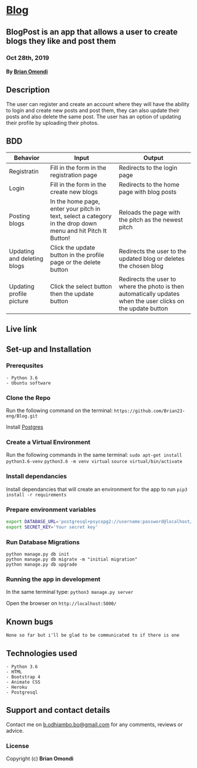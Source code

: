 # [Blog]()
## BlogPost is an app that allows a user to create blogs they like and post them
### Oct 28th, 2019
#### By **[Brian Omondi](https://github.com/brian23-eng)**

## Description
The user can register and create an account where they will have the ability to login and create new posts and post them, they can also update their posts and also delete the same post. The user has an option of updating their profile by uploading their photos.

## BDD

| Behavior            | Input                         | Output                        | 
| ------------------- | ----------------------------- | ----------------------------- |
| Registratin | Fill in the form in the registration page | Redirects to the login page |
| Login | Fill in the form in the create new blogs | Redirects to the home page with blog posts |
| Posting blogs | In the home page, enter your pitch in text, select a category in the drop down menu and hit Pitch It Button! | Reloads the page with the pitch as the newest pitch |
| Updating and deleting blogs | Click the update button in the profile page or the delete button | Redirects the user to the updated blog or deletes the chosen blog |
| Updating profile picture | Click the select button then the update button | Redirects the user to where the photo is then automatically updates when the user clicks on the update button |


## Live link



## Set-up and Installation

### Prerequsites
    - Python 3.6
    - Ubuntu software

### Clone the Repo
Run the following command on the terminal:
`https://github.com/Brian23-eng/Blog.git`

Install [Postgres](https://www.postgresql.org/download/)

### Create a Virtual Environment
Run the following commands in the same terminal:
`sudo apt-get install python3.6-venv`
`python3.6 -m venv virtual`
`source virtual/bin/activate`

### Install dependancies
Install dependancies that will create an environment for the app to run
`pip3 install -r requirements`

### Prepare environment variables
```bash
export DATABASE_URL='postgresql+psycopg2://username:password@localhost/blog'
export SECRET_KEY='Your secret key'
```

### Run Database Migrations
```
python manage.py db init
python manage.py db migrate -m "initial migration"
python manage.py db upgrade
```

### Running the app in development
In the same terminal type:
`python3 manage.py server`

Open the browser on `http://localhost:5000/`

## Known bugs

```None so far but i'll be glad to be communicated to if there is one ```


## Technologies used
    - Python 3.6
    - HTML
    - Bootstrap 4
    - Animate CSS
    - Heroku
    - Postgresql

## Support and contact details
Contact me on b.odhiambo.bo@gmail.com for any comments, reviews or advice.

### License
Copyright (c) **Brian Omondi**